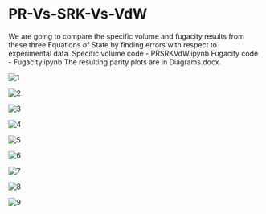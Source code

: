 # PR-Vs-SRK-Vs-VdW
We are going to compare the specific volume and fugacity results from these three Equations of State by finding errors with respect to
experimental data.
Specific volume code - PRSRKVdW.ipynb
Fugacity code - Fugacity.ipynb
The resulting parity plots are in Diagrams.docx.


![1](https://user-images.githubusercontent.com/33350121/49015864-5950c500-f1aa-11e8-8f74-aae4a1183758.png)


![2](https://user-images.githubusercontent.com/33350121/49015865-5950c500-f1aa-11e8-9fec-1e362b27799b.png)


![3](https://user-images.githubusercontent.com/33350121/49015868-59e95b80-f1aa-11e8-9359-e51e0df0dadc.png)


![4](https://user-images.githubusercontent.com/33350121/49015869-59e95b80-f1aa-11e8-9c83-73ce4e9c5f2a.png)


![5](https://user-images.githubusercontent.com/33350121/49015870-59e95b80-f1aa-11e8-8008-6a7134c6c3cb.png)


![6](https://user-images.githubusercontent.com/33350121/49015871-5a81f200-f1aa-11e8-8b07-71d20dddf6ec.png)


![7](https://user-images.githubusercontent.com/33350121/49015873-5a81f200-f1aa-11e8-83c9-483fdd130837.png)


![8](https://user-images.githubusercontent.com/33350121/49015874-5a81f200-f1aa-11e8-9361-4bca0a1ce6dc.png)


![9](https://user-images.githubusercontent.com/33350121/49015875-5bb31f00-f1aa-11e8-8f9b-82b8dd5e6088.png)

